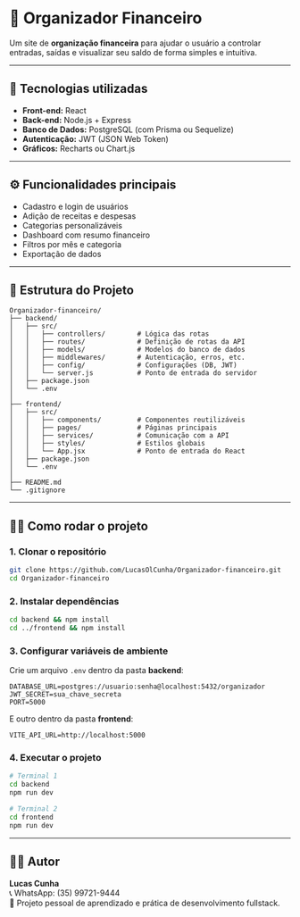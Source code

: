 # 💸 Organizador Financeiro

Um site de **organização financeira** para ajudar o usuário a controlar entradas, saídas e visualizar seu saldo de forma simples e intuitiva.

---

## 🚀 Tecnologias utilizadas

- **Front-end:** React  
- **Back-end:** Node.js + Express  
- **Banco de Dados:** PostgreSQL (com Prisma ou Sequelize)  
- **Autenticação:** JWT (JSON Web Token)  
- **Gráficos:** Recharts ou Chart.js  

---

## ⚙️ Funcionalidades principais

- Cadastro e login de usuários  
- Adição de receitas e despesas  
- Categorias personalizáveis  
- Dashboard com resumo financeiro  
- Filtros por mês e categoria  
- Exportação de dados  

---

## 🧩 Estrutura do Projeto

```
Organizador-financeiro/
├── backend/
│   ├── src/
│   │   ├── controllers/        # Lógica das rotas
│   │   ├── routes/             # Definição de rotas da API
│   │   ├── models/             # Modelos do banco de dados
│   │   ├── middlewares/        # Autenticação, erros, etc.
│   │   ├── config/             # Configurações (DB, JWT)
│   │   └── server.js           # Ponto de entrada do servidor
│   ├── package.json
│   └── .env
│
├── frontend/
│   ├── src/
│   │   ├── components/         # Componentes reutilizáveis
│   │   ├── pages/              # Páginas principais
│   │   ├── services/           # Comunicação com a API
│   │   ├── styles/             # Estilos globais
│   │   └── App.jsx             # Ponto de entrada do React
│   ├── package.json
│   └── .env
│
├── README.md
└── .gitignore
```

---

## 🧑‍💻 Como rodar o projeto

### 1. Clonar o repositório
```bash
git clone https://github.com/LucasOlCunha/Organizador-financeiro.git
cd Organizador-financeiro
```

### 2. Instalar dependências
```bash
cd backend && npm install
cd ../frontend && npm install
```

### 3. Configurar variáveis de ambiente

Crie um arquivo `.env` dentro da pasta **backend**:
```
DATABASE_URL=postgres://usuario:senha@localhost:5432/organizador
JWT_SECRET=sua_chave_secreta
PORT=5000
```

E outro dentro da pasta **frontend**:
```
VITE_API_URL=http://localhost:5000
```

### 4. Executar o projeto
```bash
# Terminal 1
cd backend
npm run dev

# Terminal 2
cd frontend
npm run dev
```

---

## 👨‍💻 Autor

**Lucas Cunha**  
📞 WhatsApp: (35) 99721-9444  
💬 Projeto pessoal de aprendizado e prática de desenvolvimento fullstack.
